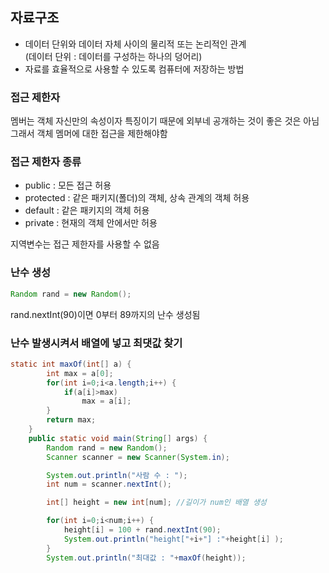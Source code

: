 ## 자료구조

- 데이터 단위와 데이터 자체 사이의 물리적 또는 논리적인 관계  
  (데이터 단위 : 데이터를 구성하는 하나의 덩어리)
- 자료를 효율적으로 사용할 수 있도록 컴퓨터에 저장하는 방법

### 접근 제한자

멤버는 객체 자신만의 속성이자 특징이기 때문에 외부네 공개하는 것이 좋은 것은 아님
그래서 객체 멤머에 대한 접근을 제한해야함

### 접근 제한자 종류

- public : 모든 접근 허용
- protected : 같은 패키지(폴더)의 객체, 상속 관계의 객체 허용
- default : 같은 패키지의 객체 허용
- private : 현재의 객체 안에서만 허용

지역변수는 접근 제한자를 사용할 수 없음

### 난수 생성

```java
Random rand = new Random();
```

rand.nextInt(90)이면 0부터 89까지의 난수 생성됨

### 난수 발생시켜서 배열에 넣고 최댓값 찾기

```java
static int maxOf(int[] a) {
		int max = a[0];
		for(int i=0;i<a.length;i++) {
			if(a[i]>max)
				max = a[i];
		}
		return max;
	}
	public static void main(String[] args) {
		Random rand = new Random();
		Scanner scanner = new Scanner(System.in);

		System.out.println("사람 수 : ");
		int num = scanner.nextInt();

		int[] height = new int[num]; //길이가 num인 배열 생성

		for(int i=0;i<num;i++) {
			height[i] = 100 + rand.nextInt(90);
			System.out.println("height["+i+"] :"+height[i] );
		}
		System.out.println("최대값 : "+maxOf(height));
```
